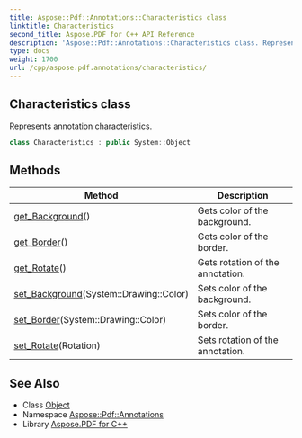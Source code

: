 ```yaml
---
title: Aspose::Pdf::Annotations::Characteristics class
linktitle: Characteristics
second_title: Aspose.PDF for C++ API Reference
description: 'Aspose::Pdf::Annotations::Characteristics class. Represents annotation characteristics in C++.'
type: docs
weight: 1700
url: /cpp/aspose.pdf.annotations/characteristics/
---
```

## Characteristics class


Represents annotation characteristics.

```cpp
class Characteristics : public System::Object
```

## Methods

| Method | Description |
| --- | --- |
| [get_Background](./get_background/)() | Gets color of the background. |
| [get_Border](./get_border/)() | Gets color of the border. |
| [get_Rotate](./get_rotate/)() | Gets rotation of the annotation. |
| [set_Background](./set_background/)(System::Drawing::Color) | Sets color of the background. |
| [set_Border](./set_border/)(System::Drawing::Color) | Sets color of the border. |
| [set_Rotate](./set_rotate/)(Rotation) | Sets rotation of the annotation. |
## See Also

* Class [Object](../../system/object/)
* Namespace [Aspose::Pdf::Annotations](../)
* Library [Aspose.PDF for C++](../../)
